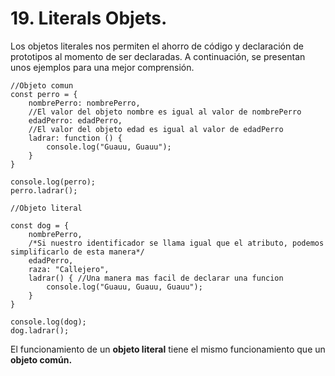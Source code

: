 
# 19. Literals Objets.

Los objetos literales nos permiten el ahorro de código y declaración de prototipos al momento de ser declaradas. A continuación, se presentan unos ejemplos para una mejor comprensión.

~~~
//Objeto comun
const perro = {
	nombrePerro: nombrePerro,
	//El valor del objeto nombre es igual al valor de nombrePerro
	edadPerro: edadPerro,
	//El valor del objeto edad es igual al valor de edadPerro
	ladrar: function () {
		console.log("Guauu, Guauu");
	}
}

console.log(perro);
perro.ladrar();

//Objeto literal

const dog = {
	nombrePerro,
	/*Si nuestro identificador se llama igual que el atributo, podemos simplificarlo de esta manera*/
	edadPerro,
	raza: "Callejero",
	ladrar() { //Una manera mas facil de declarar una funcion
		console.log("Guauu, Guauu, Guauu");
	}
}

console.log(dog);
dog.ladrar();
~~~

El funcionamiento de un **objeto literal** tiene el mismo funcionamiento que un **objeto común.**

